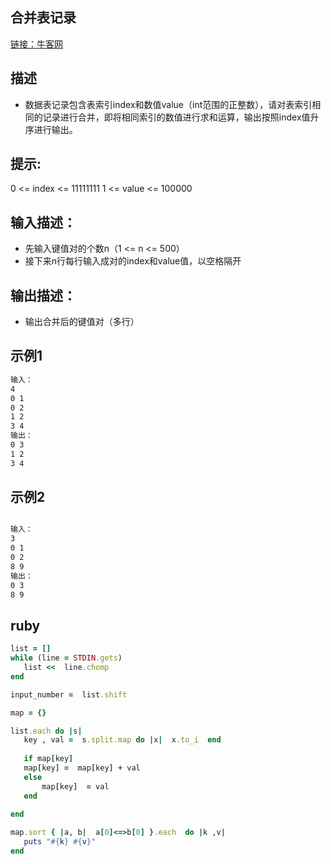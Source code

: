 ## 合并表记录

[链接：牛客网](https://www.nowcoder.com/questionTerminal/69ef2267aafd4d52b250a272fd27052c)


## 描述

- 数据表记录包含表索引index和数值value（int范围的正整数），请对表索引相同的记录进行合并，即将相同索引的数值进行求和运算，输出按照index值升序进行输出。


## 提示:
0 <= index <= 11111111
1 <= value <= 100000

## 输入描述：
- 先输入键值对的个数n（1 <= n <= 500）
- 接下来n行每行输入成对的index和value值，以空格隔开




## 输出描述：
- 输出合并后的键值对（多行）






## 示例1


```bash
输入：
4
0 1
0 2
1 2
3 4
输出：
0 3
1 2
3 4

```


## 示例2

```bash

输入：
3
0 1
0 2
8 9
输出：
0 3
8 9

```

## ruby

```ruby 
list = []
while (line = STDIN.gets)
   list <<  line.chomp
end

input_number =  list.shift

map = {}

list.each do |s|
   key , val =  s.split.map do |x|  x.to_i  end
   
   if map[key] 
   map[key] =  map[key] + val
   else
       map[key]  = val
   end
   
end

map.sort { |a, b|  a[0]<=>b[0] }.each  do |k ,v|
   puts "#{k} #{v}" 
end




```